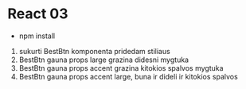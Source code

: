 # React 03

- npm install

1. sukurti BestBtn komponenta pridedam stiliaus
2. BestBtn gauna props large grazina didesni mygtuka
3. BestBtn gauna props accent grazina kitokios spalvos mygtuka
4. BestBtn gauna props accent large, buna ir dideli ir kitokios spalvos
